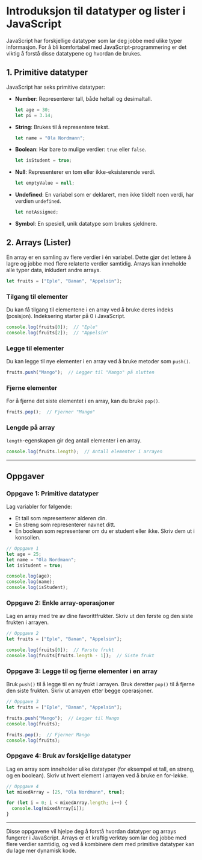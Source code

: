 
# Introduksjon til datatyper og lister i JavaScript

JavaScript har forskjellige datatyper som lar deg jobbe med ulike typer informasjon. For å bli komfortabel med JavaScript-programmering er det viktig å forstå disse datatypene og hvordan de brukes.

## 1. Primitive datatyper
JavaScript har seks primitive datatyper:

- **Number**: Representerer tall, både heltall og desimaltall.
  ```javascript
  let age = 30;
  let pi = 3.14;
  ```

- **String**: Brukes til å representere tekst.
  ```javascript
  let name = "Ola Nordmann";
  ```

- **Boolean**: Har bare to mulige verdier: `true` eller `false`.
  ```javascript
  let isStudent = true;
  ```

- **Null**: Representerer en tom eller ikke-eksisterende verdi.
  ```javascript
  let emptyValue = null;
  ```

- **Undefined**: En variabel som er deklarert, men ikke tildelt noen verdi, har verdien `undefined`.
  ```javascript
  let notAssigned;
  ```

- **Symbol**: En spesiell, unik datatype som brukes sjeldnere.

## 2. Arrays (Lister)
En array er en samling av flere verdier i én variabel. Dette gjør det lettere å lagre og jobbe med flere relaterte verdier samtidig. Arrays kan inneholde alle typer data, inkludert andre arrays.

```javascript
let fruits = ["Eple", "Banan", "Appelsin"];
```

### Tilgang til elementer
Du kan få tilgang til elementene i en array ved å bruke deres indeks (posisjon). Indeksering starter på 0 i JavaScript.

```javascript
console.log(fruits[0]);  // "Eple"
console.log(fruits[2]);  // "Appelsin"
```

### Legge til elementer
Du kan legge til nye elementer i en array ved å bruke metoder som `push()`.

```javascript
fruits.push("Mango");  // Legger til "Mango" på slutten
```

### Fjerne elementer
For å fjerne det siste elementet i en array, kan du bruke `pop()`.

```javascript
fruits.pop();  // Fjerner "Mango"
```

### Lengde på array
`length`-egenskapen gir deg antall elementer i en array.

```javascript
console.log(fruits.length);  // Antall elementer i arrayen
```

---

## Oppgaver

### Oppgave 1: Primitive datatyper
Lag variabler for følgende:
- Et tall som representerer alderen din.
- En streng som representerer navnet ditt.
- En boolean som representerer om du er student eller ikke.
Skriv dem ut i konsollen.

```javascript
// Oppgave 1
let age = 25;
let name = "Ola Nordmann";
let isStudent = true;

console.log(age);
console.log(name);
console.log(isStudent);
```

### Oppgave 2: Enkle array-operasjoner
Lag en array med tre av dine favorittfrukter. Skriv ut den første og den siste frukten i arrayen.

```javascript
// Oppgave 2
let fruits = ["Eple", "Banan", "Appelsin"];

console.log(fruits[0]);  // Første frukt
console.log(fruits[fruits.length - 1]);  // Siste frukt
```

### Oppgave 3: Legge til og fjerne elementer i en array
Bruk `push()` til å legge til en ny frukt i arrayen. Bruk deretter `pop()` til å fjerne den siste frukten. Skriv ut arrayen etter begge operasjoner.

```javascript
// Oppgave 3
let fruits = ["Eple", "Banan", "Appelsin"];

fruits.push("Mango");  // Legger til Mango
console.log(fruits);

fruits.pop();  // Fjerner Mango
console.log(fruits);
```

### Oppgave 4: Bruk av forskjellige datatyper
Lag en array som inneholder ulike datatyper (for eksempel et tall, en streng, og en boolean). Skriv ut hvert element i arrayen ved å bruke en for-løkke.

```javascript
// Oppgave 4
let mixedArray = [25, "Ola Nordmann", true];

for (let i = 0; i < mixedArray.length; i++) {
  console.log(mixedArray[i]);
}
```

---

Disse oppgavene vil hjelpe deg å forstå hvordan datatyper og arrays fungerer i JavaScript. Arrays er et kraftig verktøy som lar deg jobbe med flere verdier samtidig, og ved å kombinere dem med primitive datatyper kan du lage mer dynamisk kode.

